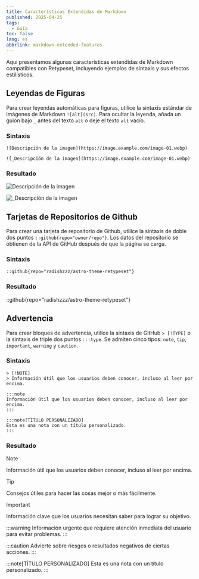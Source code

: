 ```yaml
---
title: Características Extendidas de Markdown
published: 2025-04-25
tags:
  - Guía
toc: false
lang: es
abbrlink: markdown-extended-features
---
```


Aquí presentamos algunas características extendidas de Markdown compatibles con Retypeset, incluyendo ejemplos de sintaxis y sus efectos estilísticos.

## Leyendas de Figuras

Para crear leyendas automáticas para figuras, utilice la sintaxis estándar de imágenes de Markdown `![alt](src)`. Para ocultar la leyenda, añada un guion bajo `_` antes del texto `alt` o deje el texto `alt` vacío.

### Sintaxis

```
![Descripción de la imagen](https://image.example.com/image-01.webp)

![_Descripción de la imagen](https://image.example.com/image-01.webp)
```

### Resultado

![Descripción de la imagen](https://image.radishzz.cc/image/gallery/06.webp)

![_Descripción de la imagen](https://image.radishzz.cc/image/gallery/06.webp)

## Tarjetas de Repositorios de Github

Para crear una tarjeta de repositorio de Github, utilice la sintaxis de doble dos puntos `::github{repo="owner/repo"}`. Los datos del repositorio se obtienen de la API de GitHub después de que la página se carga.

### Sintaxis

```
::github{repo="radishzzz/astro-theme-retypeset"}
```

### Resultado

::github{repo="radishzzz/astro-theme-retypeset"}

## Advertencia

Para crear bloques de advertencia, utilice la sintaxis de GitHub `> [!TYPE]` o la sintaxis de triple dos puntos `:::type`. Se admiten cinco tipos: `note`, `tip`, `important`, `warning` y `caution`.

### Sintaxis

```
> [!NOTE]
> Información útil que los usuarios deben conocer, incluso al leer por encima.

:::note
Información útil que los usuarios deben conocer, incluso al leer por encima.
:::

:::note[TÍTULO PERSONALIZADO]
Esta es una nota con un título personalizado.
:::
```

### Resultado

> [!NOTE]
> Información útil que los usuarios deben conocer, incluso al leer por encima.

> [!TIP]
> Consejos útiles para hacer las cosas mejor o más fácilmente.

> [!IMPORTANT]
> Información clave que los usuarios necesitan saber para lograr su objetivo.

:::warning
Información urgente que requiere atención inmediata del usuario para evitar problemas.
:::

:::caution
Advierte sobre riesgos o resultados negativos de ciertas acciones.
:::

:::note[TÍTULO PERSONALIZADO]
Esta es una nota con un título personalizado.
:::

